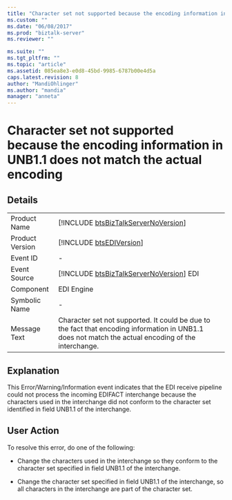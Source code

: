 ```yaml
---
title: "Character set not supported because the encoding information in UNB1.1 does not match the actual encoding | Microsoft Docs"
ms.custom: ""
ms.date: "06/08/2017"
ms.prod: "biztalk-server"
ms.reviewer: ""

ms.suite: ""
ms.tgt_pltfrm: ""
ms.topic: "article"
ms.assetid: 085ea8e3-e0d8-45bd-9985-6787b00e4d5a
caps.latest.revision: 8
author: "MandiOhlinger"
ms.author: "mandia"
manager: "anneta"
---
```

# Character set not supported because the encoding information in UNB1.1 does not match the actual encoding
## Details  
  
|                 |                                                                                                                                                     |
|-----------------|-----------------------------------------------------------------------------------------------------------------------------------------------------|
|  Product Name   |                                 [!INCLUDE [btsBizTalkServerNoVersion](../includes/btsbiztalkservernoversion-md.md)]                                 |
| Product Version |                                             [!INCLUDE [btsEDIVersion](../includes/btsediversion-md.md)]                                             |
|    Event ID     |                                                                          -                                                                          |
|  Event Source   |                               [!INCLUDE [btsBizTalkServerNoVersion](../includes/btsbiztalkservernoversion-md.md)] EDI                               |
|    Component    |                                                                     EDI Engine                                                                      |
|  Symbolic Name  |                                                                          -                                                                          |
|  Message Text   | Character set not supported. It could be due to the fact that encoding information in UNB1.1 does not match the actual encoding of the interchange. |
  
## Explanation  
 This Error/Warning/Information event indicates that the EDI receive pipeline could not process the incoming EDIFACT interchange because the characters used in the interchange did not conform to the character set identified in field UNB1.1 of the interchange.  
  
## User Action  
 To resolve this error, do one of the following:  
  
-   Change the characters used in the interchange so they conform to the character set specified in field UNB1.1 of the interchange.  
  
-   Change the character set specified in field UNB1.1 of the interchange, so all characters in the interchange are part of the character set.